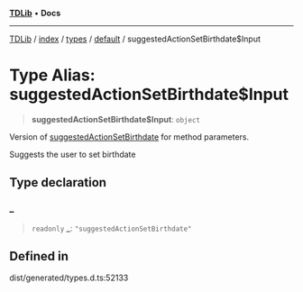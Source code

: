 [**TDLib**](../../../../../../README.md) • **Docs**

***

[TDLib](../../../../../../modules.md) / [index](../../../../../README.md) / [types](../../../README.md) / [default](../README.md) / suggestedActionSetBirthdate$Input

# Type Alias: suggestedActionSetBirthdate$Input

> **suggestedActionSetBirthdate$Input**: `object`

Version of [suggestedActionSetBirthdate](suggestedActionSetBirthdate.md) for method parameters.

Suggests the user to set birthdate

## Type declaration

### \_

> `readonly` **\_**: `"suggestedActionSetBirthdate"`

## Defined in

dist/generated/types.d.ts:52133
